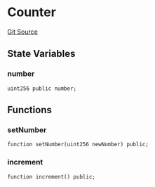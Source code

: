 # Counter
[Git Source](https://github.com/malda-protocol/malda-lending/blob/ecf312765013f0471a4707ec1225b346cdb0a535/src\Counter.sol)


## State Variables
### number

```solidity
uint256 public number;
```


## Functions
### setNumber


```solidity
function setNumber(uint256 newNumber) public;
```

### increment


```solidity
function increment() public;
```

